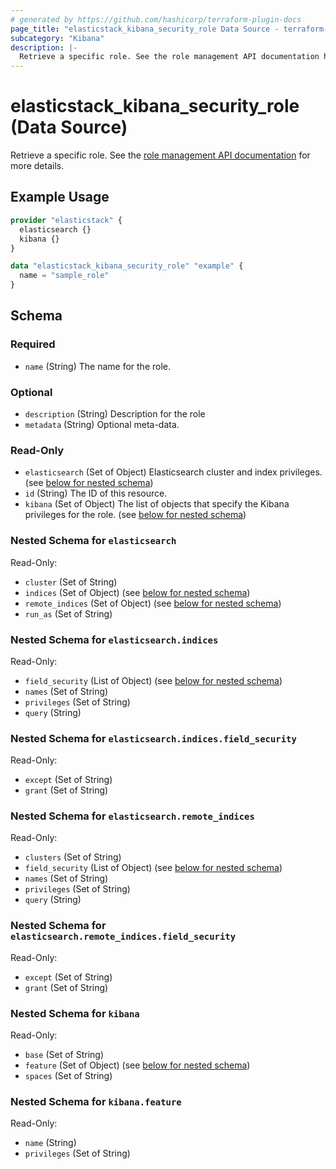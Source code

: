 ```yaml
---
# generated by https://github.com/hashicorp/terraform-plugin-docs
page_title: "elasticstack_kibana_security_role Data Source - terraform-provider-elasticstack"
subcategory: "Kibana"
description: |-
  Retrieve a specific role. See the role management API documentation https://www.elastic.co/guide/en/kibana/current/role-management-specific-api-get.html for more details.
---
```


# elasticstack_kibana_security_role (Data Source)

Retrieve a specific role. See the [role management API documentation](https://www.elastic.co/guide/en/kibana/current/role-management-specific-api-get.html) for more details.

## Example Usage

```terraform
provider "elasticstack" {
  elasticsearch {}
  kibana {}
}

data "elasticstack_kibana_security_role" "example" {
  name = "sample_role"
}
```

<!-- schema generated by tfplugindocs -->
## Schema

### Required

- `name` (String) The name for the role.

### Optional

- `description` (String) Description for the role
- `metadata` (String) Optional meta-data.

### Read-Only

- `elasticsearch` (Set of Object) Elasticsearch cluster and index privileges. (see [below for nested schema](#nestedatt--elasticsearch))
- `id` (String) The ID of this resource.
- `kibana` (Set of Object) The list of objects that specify the Kibana privileges for the role. (see [below for nested schema](#nestedatt--kibana))

<a id="nestedatt--elasticsearch"></a>
### Nested Schema for `elasticsearch`

Read-Only:

- `cluster` (Set of String)
- `indices` (Set of Object) (see [below for nested schema](#nestedobjatt--elasticsearch--indices))
- `remote_indices` (Set of Object) (see [below for nested schema](#nestedobjatt--elasticsearch--remote_indices))
- `run_as` (Set of String)

<a id="nestedobjatt--elasticsearch--indices"></a>
### Nested Schema for `elasticsearch.indices`

Read-Only:

- `field_security` (List of Object) (see [below for nested schema](#nestedobjatt--elasticsearch--indices--field_security))
- `names` (Set of String)
- `privileges` (Set of String)
- `query` (String)

<a id="nestedobjatt--elasticsearch--indices--field_security"></a>
### Nested Schema for `elasticsearch.indices.field_security`

Read-Only:

- `except` (Set of String)
- `grant` (Set of String)



<a id="nestedobjatt--elasticsearch--remote_indices"></a>
### Nested Schema for `elasticsearch.remote_indices`

Read-Only:

- `clusters` (Set of String)
- `field_security` (List of Object) (see [below for nested schema](#nestedobjatt--elasticsearch--remote_indices--field_security))
- `names` (Set of String)
- `privileges` (Set of String)
- `query` (String)

<a id="nestedobjatt--elasticsearch--remote_indices--field_security"></a>
### Nested Schema for `elasticsearch.remote_indices.field_security`

Read-Only:

- `except` (Set of String)
- `grant` (Set of String)




<a id="nestedatt--kibana"></a>
### Nested Schema for `kibana`

Read-Only:

- `base` (Set of String)
- `feature` (Set of Object) (see [below for nested schema](#nestedobjatt--kibana--feature))
- `spaces` (Set of String)

<a id="nestedobjatt--kibana--feature"></a>
### Nested Schema for `kibana.feature`

Read-Only:

- `name` (String)
- `privileges` (Set of String)
